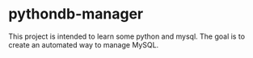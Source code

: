 # pythondb-manager
This project is intended to learn some python and mysql. The goal is to create an automated way to manage MySQL.
